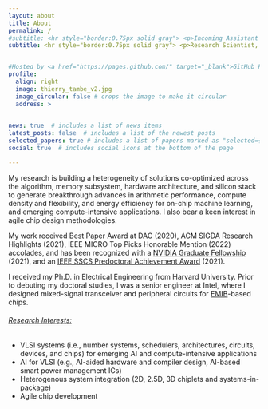 ```yaml
---
layout: about
title: About
permalink: /
#subtitle: <hr style="border:0.75px solid gray"> <p>Incoming Assistant Professor in <a href="https://ee.stanford.edu/">Electrical Engineering</a>, <a href="https://www.stanford.edu/">Stanford University</a> (starting Sept. 2024)</p> <hr style="border:0.75px solid gray">
subtitle: <hr style="border:0.75px solid gray"> <p>Research Scientist, <a href="https://www.nvidia.com/en-us/research/">NVIDIA Research</a> <br>Acting Assistant Professor in <a href="https://ee.stanford.edu/">Electrical Engineering</a>, <a href="https://www.stanford.edu/">Stanford University</a> (official start Sept. 2024)</p> <hr style="border:0.75px solid gray">


#Hosted by <a href="https://pages.github.com/" target="_blank">GitHub Pages</a>.
profile:
  align: right
  image: thierry_tambe_v2.jpg
  image_circular: false # crops the image to make it circular
  address: >
    

news: true  # includes a list of news items
latest_posts: false  # includes a list of the newest posts
selected_papers: true # includes a list of papers marked as "selected={true}"
social: true  # includes social icons at the bottom of the page

---
```


My research is building a heterogeneity of solutions co-optimized across the algorithm, memory subsystem, hardware architecture, and silicon stack to generate breakthrough advances in arithmetic performance, compute density and flexibility, and energy efficiency for on-chip machine learning, and emerging compute-intensive applications. I also bear a keen interest in agile chip design methodologies. 

My work received Best Paper Award at DAC (2020), ACM SIGDA Research Highlights (2021), IEEE MICRO Top Picks Honorable Mention (2022) accolades, and has been recognized with a [NVIDIA Graduate Fellowship](https://research.nvidia.com/graduate-fellowships/2021) (2021), and an [IEEE SSCS Predoctoral Achievement Award](https://sscs.ieee.org/membership/young-professionals/sscs-predoctoral-achievement-award) (2021).

I received my Ph.D. in Electrical Engineering from Harvard University. Prior to debuting my doctoral studies, I was a senior engineer at Intel, where I designed mixed-signal transceiver and peripheral circuits for [EMIB](https://www.intel.com/content/www/us/en/corporate/usa-chipmaking/news-and-resources/video-intel-emib-technology-explained.html)-based chips.

###### <ins>Research Interests:</ins>
- VLSI systems (i.e., number systems, schedulers, architectures, circuits, devices, and chips) for emerging AI and compute-intensive applications
- AI for VLSI (e.g., AI-aided hardware and compiler design, AI-based smart power management ICs)
- Heterogenous system integration (2D, 2.5D, 3D chiplets and systems-in-package)
- Agile chip development 


<p> <br>
 </p>

